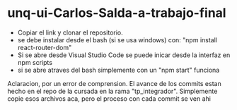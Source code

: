 # unq-ui-Carlos-Salda-a-trabajo-final

- Copiar el link y clonar el repositorio.
- se debe instalar desde el bash (si se usa windows) con: "npm install react-router-dom"
- Si se abre desde Visual Studio Code se puede inicar desde la interfaz en npm scripts
- si se abre atraves del bash simplemente con un "npm start" funciona


Aclaracion, por un error de comprension. El avance de los commits estan hecho en el repo de la cursada en la rama "tp_integrador". Simplemente copie esos archivos aca, pero el proceso con cada commit se ven ahi
